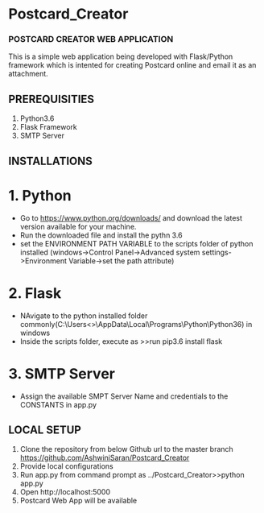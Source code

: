 # Postcard_Creator
### POSTCARD CREATOR WEB APPLICATION

This is a simple web application being developed with Flask/Python framework which is intented for creating Postcard online and email it as an attachment.

## PREREQUISITIES
1. Python3.6
2. Flask Framework
3. SMTP Server

## INSTALLATIONS
# 1. Python 

- Go to https://www.python.org/downloads/ and download the latest version available for your machine.
- Run the downloaded file and install the pythn 3.6
- set the ENVIRONMENT PATH VARIABLE to the scripts folder of python installed
(windows->Control Panel->Advanced system settings->Environment Variable->set the path attribute)

# 2. Flask
- NAvigate to the python installed folder commonly(C:\Users\<<Your Folder>>\AppData\Local\Programs\Python\Python36) in windows
- Inside the scripts folder, execute as 
         >>run pip3.6 install flask

# 3. SMTP Server
- Assign the available SMPT Server Name and credentials to the CONSTANTS in app.py

## LOCAL SETUP
1. Clone the repository from below Github url to the master branch 
https://github.com/AshwiniSaran/Postcard_Creator
2. Provide local configurations 
3. Run app.py from command prompt as ../Postcard_Creator>>python app.py
4. Open http://localhost:5000 
5. Postcard Web App will be available


